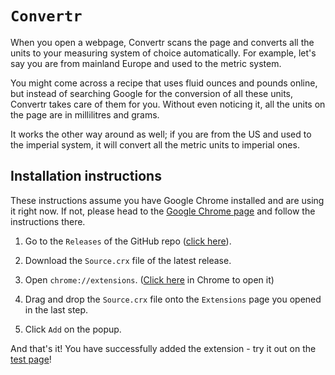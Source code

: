 # `Convertr`

When you open a webpage, Convertr scans the page and converts all the units to your measuring system of choice automatically. For example, let's say you are from mainland Europe and used to the metric system.

You might come across a recipe that uses fluid ounces and pounds online, but instead of searching Google for the conversion of all these units, Convertr takes care of them for you. Without even noticing it, all the units on the page are in millilitres and grams.

It works the other way around as well; if you are from the US and used to the imperial system, it will convert all the metric units to imperial ones.

## Installation instructions

These instructions assume you have Google Chrome installed and are using it right now. If not, please head to the [Google Chrome page](https://www.google.com/chrome/) and follow the instructions there.

1) Go to the `Releases` of the GitHub repo ([click here](https://github.com/mstoiber/convertr/releases/latest)).

2) Download the `Source.crx` file of the latest release.

3) Open `chrome://extensions`. ([Click here](chrome://extensions) in Chrome to open it)

4) Drag and drop the `Source.crx` file onto the `Extensions` page you opened in the last step.

5) Click `Add` on the popup.

And that's it! You have successfully added the extension - try it out on the [test page](http://mstoiber.com/conversion_test/test.html)!